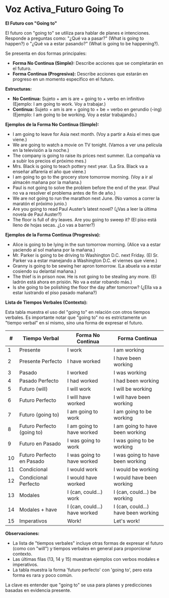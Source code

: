 # Voz Activa_Futuro Going To



**El Futuro con "Going to"**

El futuro con "going to" se utiliza para hablar de planes e intenciones.  Responde a preguntas como: "¿Qué va a pasar?" (What is going to happen?) o "¿Qué va a estar pasando?" (What is going to be happening?).

Se presenta en dos formas principales:

*   **Forma No Continua (Simple):** Describe acciones que se completarán en el futuro.
*   **Forma Continua (Progresiva):** Describe acciones que estarán en progreso en un momento específico en el futuro.

**Estructuras:**

*   **No Continua:** Sujeto + am is are + going to + verbo en infinitivo (Ejemplo: I am going to work.    Voy a trabajar.)
*   **Continua:** Sujeto + am is are + going to + be + verbo en gerundio (-ing) (Ejemplo: I am going to be working.    Voy a estar trabajando.)

**Ejemplos de la Forma No Continua (Simple):**

*   I am going to leave for Asia next month. (Voy a partir a Asia el mes que viene.)
*   We are going to watch a movie on TV tonight. (Vamos a ver una película en la televisión a la noche.)
*   The company is going to raise its prices next summer. (La compañía va a subir los precios el próximo mes.)
*   Mrs. Black is going to teach pottery next year. (La Sra. Black va a enseñar alfarería el año que viene.)
*   I am going to go to the grocery store tomorrow morning. (Voy a ir al almacén mañana por la mañana.)
*   Paul is not going to solve the problem before the end of the year. (Paul no va a resolver el problema antes de fin de año.)
*   We are not going to run the marathon next June. (No vamos a correr la maratón el próximo junio.)
*   Are you going to read Paul Auster’s latest novel? (¿Vas a leer la última novela de Paul Auster?)
*   The floor is full of dry leaves. Are you going to sweep it? (El piso está lleno de hojas secas. ¿Lo vas a barrer?)

**Ejemplos de la Forma Continua (Progresiva):**

*   Alice is going to be lying in the sun tomorrow morning. (Alice va a estar yaciendo al sol mañana por la mañana.)
*   Mr. Parker is going to be driving to Washington D.C. next Friday. (El Sr. Parker va a estar manejando a Washington D.C. el viernes que viene.)
*   Granny is going to be sewing her apron tomorrow. (La abuela va a estar cosiendo su delantal mañana.)
*   The thief is in prison now. He is not going to be stealing any more. (El ladrón está ahora en prisión. No va a estar robando más.)
*   Is she going to be polishing the floor the day after tomorrow? (¿Ella va a estar lustrando el piso pasado mañana?)

**Lista de Tiempos Verbales (Contexto):**

Esta tabla muestra el uso del "going to" en relación con otros tiempos verbales.  Es importante notar que "going to" no es estrictamente un "tiempo verbal" en sí mismo, sino una forma de expresar el futuro.

| #  | Tiempo Verbal          | Forma No Continua      | Forma Continua         |
|----|-------------------------|------------------------|-------------------------|
| 1  | Presente               | I work                 | I am working            |
| 2  | Presente Perfecto     | I have worked          | I have been working      |
| 3  | Pasado                 | I worked               | I was working           |
| 4  | Pasado Perfecto       | I had worked           | I had been working       |
| 5  | Futuro (will)           | I will work            | I will be working        |
| 6  | Futuro Perfecto        | I will have worked     | I will have been working |
| 7  | Futuro (going to)        | I am going to work     | I am going to be working |
| 8  | Futuro Perfecto (going to)| I am going to have worked | I am going to have been working |
| 9  | Futuro en Pasado       | I was going to work    | I was going to be working|
| 10 | Futuro Perfecto en Pasado| I was going to have worked| I was going to have been working|
| 11 | Condicional            | I would work           | I would be working       |
| 12 | Condicional Perfecto   | I would have worked    | I would have been working|
| 13 | Modales                | I (can, could...) work| I (can, could...) be working|
| 14 | Modales + have         | I (can, could...) have worked| I (can, could...) have been working|
| 15 | Imperativos            | Work!                  | Let's work!              |

**Observaciones:**

*   La lista de "tiempos verbales" incluye otras formas de expresar el futuro (como con "will") y tiempos verbales en general para proporcionar contexto.
*   Las últimas filas (13, 14 y 15) muestran ejemplos con verbos modales e imperativos.
*   La tabla muestra la forma 'futuro perfecto' con 'going to', pero esta forma es rara y poco común.

La clave es entender que "going to" se usa para planes y predicciones basadas en evidencia presente.
